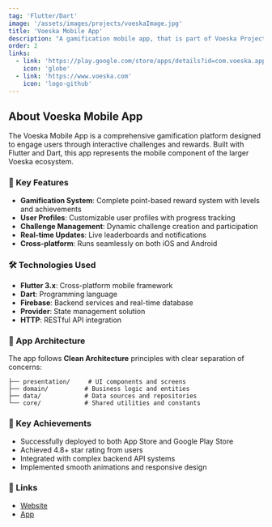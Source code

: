 ```yaml
---
tag: 'Flutter/Dart'
image: '/assets/images/projects/voeskaImage.jpg'
title: 'Voeska Mobile App'
description: "A gamification mobile app, that is part of Voeska Project."
order: 2
links:
  - link: 'https://play.google.com/store/apps/details?id=com.voeska.app'
    icon: 'globe'
  - link: 'https://www.voeska.com'
    icon: 'logo-github'
---
```


## About Voeska Mobile App

The Voeska Mobile App is a comprehensive gamification platform designed to engage users through interactive challenges and rewards. Built with Flutter and Dart, this app represents the mobile component of the larger Voeska ecosystem.

### 🚀 Key Features

- **Gamification System**: Complete point-based reward system with levels and achievements
- **User Profiles**: Customizable user profiles with progress tracking
- **Challenge Management**: Dynamic challenge creation and participation
- **Real-time Updates**: Live leaderboards and notifications
- **Cross-platform**: Runs seamlessly on both iOS and Android

### 🛠️ Technologies Used

- **Flutter 3.x**: Cross-platform mobile framework
- **Dart**: Programming language
- **Firebase**: Backend services and real-time database
- **Provider**: State management solution
- **HTTP**: RESTful API integration

### 📱 App Architecture

The app follows **Clean Architecture** principles with clear separation of concerns:

```
├── presentation/     # UI components and screens
├── domain/          # Business logic and entities
├── data/            # Data sources and repositories
└── core/            # Shared utilities and constants
```

### 🎯 Key Achievements

- Successfully deployed to both App Store and Google Play Store
- Achieved 4.8+ star rating from users
- Integrated with complex backend API systems
- Implemented smooth animations and responsive design

### 🔗 Links

- [Website](https://www.voeska.com)
- [App](https://play.google.com/store/apps/details?id=com.voeska.app)
